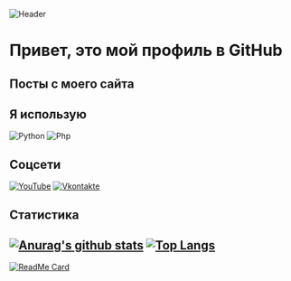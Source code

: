 ![Header](https://uprj.ru/logo.png)

# Привет, это мой профиль в GitHub

## Посты с моего сайта
<!-- BLOG-POST-LIST:START -->
<!-- BLOG-POST-LIST:END -->

## Я использую
![Python](https://img.shields.io/badge/-Python-090909??style=for-the-badge&logo=python)
![Php](https://img.shields.io/badge/-Php-090909??style=for-the-badge&logo=php)

## Соцсети
[![YouTube](https://img.shields.io/badge/-YouTube-090909??style=for-the-badge&logo=YouTube)](https://youtube.com/antube123)
[![Vkontakte](https://img.shields.io/badge/-VK-090909??style=for-the-badge&logo=VK)](https://vk.com/uprjvk)
## Статистика
[![Anurag's github stats](https://github-readme-stats.vercel.app/api?username=uprjprogger)](https://github.com/anuraghazra/github-readme-stats)
[![Top Langs](https://github-readme-stats.vercel.app/api/top-langs/?username=uprjprogger&layout=compact)](https://github.com/anuraghazra/github-readme-stats)
---
[![ReadMe Card](https://github-readme-stats.vercel.app/api/pin/?username=uprjprogger&repo=examplevkbot)](https://github.com/anuraghazra/github-readme-stats)
